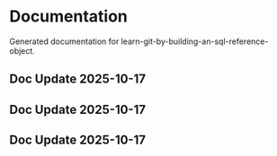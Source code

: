 # Documentation

Generated documentation for learn-git-by-building-an-sql-reference-object.

## Doc Update 2025-10-17

## Doc Update 2025-10-17

## Doc Update 2025-10-17
